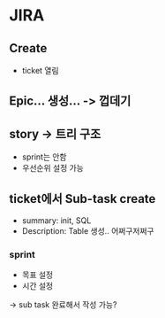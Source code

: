 # JIRA

## Create
- ticket 열림

## Epic... 생성... -> 껍데기

## story -> 트리 구조
- sprint는 안함
- 우선순위 설정 가능

## ticket에서 Sub-task create
- summary: init, SQL
- Description: Table 생성.. 어쩌구저쩌구

### sprint
- 목표 설정
- 시간 설정

-> sub task 완료해서 작성 가능?
